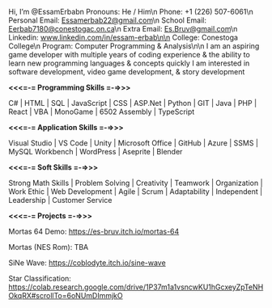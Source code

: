 Hi, I’m @EssamErbabn
Pronouns: He / Him\n
Phone: +1 (226) 507-6061\n
Personal Email: Essamerbab22@gmail.com\n
School Email: Eerbab7180@conestogac.on.ca\n
Extra Email: Es.Bruv@gmail.com\n
Linkedin: www.linkedin.com/in/essam-erbab\n\n
College: Conestoga College\n
Program: Computer Programming & Analysis\n\n
I am an aspiring game developer with multiple years of coding experience & the ability to learn new programming languages & concepts quickly I am interested in software development, video game development, & story development

**<<<=-= Programming Skills =-=>>>**

C# | HTML | SQL | JavaScript | CSS | ASP.Net | Python | GIT | Java | PHP | React | VBA | MonoGame | 6502 Assembly | TypeScript

**<<<=-= Application Skills =-=>>>**

Visual Studio | VS Code | Unity | Microsoft Office | GitHub | Azure | SSMS | MySQL Workbench | WordPress | Aseprite | Blender

**<<<=-= Soft Skills =-=>>>**

Strong Math Skills | Problem Solving | Creativity | Teamwork | Organization | Work Ethic | Web Development | Agile | Scrum | Adaptability | Independent | Leadership | Customer Service

**<<<=-= Projects =-=>>>**

Mortas 64 Demo: https://es-bruv.itch.io/mortas-64

Mortas (NES Rom): TBA

SiNe Wave: https://coblodyte.itch.io/sine-wave

Star Classification: https://colab.research.google.com/drive/1P37m1a1vsncwKU1hGcxeyZpTeNHOkqRX#scrollTo=6oNUmDImmjkO

<!---
EssamErbab/EssamErbab is a ✨ special ✨ repository because its `README.md` (this file) appears on your GitHub profile.
You can click the Preview link to take a look at your changes.
--->
